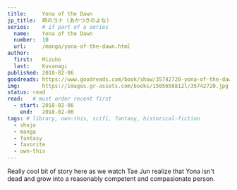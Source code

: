 ```yaml
---
title:     Yona of the Dawn
jp_title:  暁のヨナ (あかつきのよな)
series:    # if part of a series
  name:    Yona of the Dawn
  number:  10
  url:     /manga/yona-of-the-dawn.html
author: 
  first:   Mizuho 
  last:    Kusanagi
published: 2018-02-06 
goodreads: https://www.goodreads.com/book/show/35742720-yona-of-the-dawn-vol-10
img:       https://images.gr-assets.com/books/1505658812l/35742720.jpg
status: read
read:   # must order recent first
  - start: 2018-02-06 
    end:   2018-02-06
tags: # library, own-this, scifi, fantasy, historical-fiction
  - shojo
  - manga
  - fantasy
  - favorite
  - own-this
---
```


Really cool bit of story here as we watch Tae Jun realize that Yona isn't dead and grow into a reasonably competent and compasionate person.